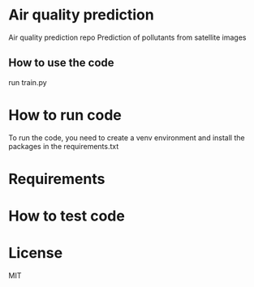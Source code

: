 # Air quality prediction
Air quality prediction repo
Prediction of pollutants from satellite images

## How to use the code
run train.py


# How to run code
To run the code, you need to create a venv environment and install the packages in the requirements.txt


# Requirements

# How to test code

# License 
MIT





